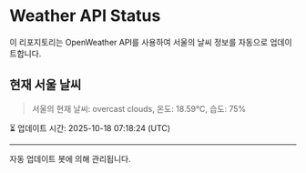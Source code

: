 
# Weather API Status

이 리포지토리는 OpenWeather API를 사용하여 서울의 날씨 정보를 자동으로 업데이트합니다.

## 현재 서울 날씨
> 서울의 현재 날씨: overcast clouds, 온도: 18.59°C, 습도: 75%

⏳ 업데이트 시간: 2025-10-18 07:18:24 (UTC)

---
자동 업데이트 봇에 의해 관리됩니다.

